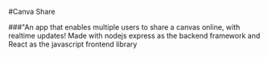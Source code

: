 #Canva Share

###"An app that enables multiple users to share a canvas online, with realtime updates! Made with nodejs express as the backend framework and React as the javascript frontend library
